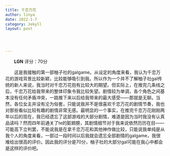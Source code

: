 ```yaml
---
title: 千恋万花
author: linya
date: 2022-1-7
category: Jekyll
layout: post




---
```


&ensp;&ensp;&ensp;&ensp;**LGN** 评分：70分

&ensp;&ensp;&ensp;&ensp;这是我接触的第一部柚子社的galgame。从设定的角度来看，我认为千恋万花的游戏背景比较新颖，比较能够吸引到我。所以作为一个并不了解柚子社gal传统的新人来说，我当时对千恋万花抱有比较大的期望。但实际上，在推完几条线之后，千恋万花给我带来的整体印象令我比较失望。剧情较为单调，各个角色之间基本没有任何矛盾冲突，一路推下来以后给我带来的最大感受——那就是无聊。当然，各位女主并没有沦为俗套，只能说我并不是很喜欢千恋万花的剧情节奏，我也对那些看似比较有趣的剧情非常无感。最明显的一个事实，在推完千恋万花刚刚两年以后的现在，我已经遗忘了这部游戏的大部分剧情，难道是因为当时我没有认真品读吗？然而四年前通关了te的脏翅膀，其剧情细节对于我来说依然历历在目——可能高下立判罢，不能说我是在拿千恋万花和其他神作做比较，只能说我单纯是从我个人的角度来看，一部过一段时间以后我就会遗忘全部剧情的galgame，我很难给出很高的评价。因此我的评分是70分，柚子社的大部分gal可能在我心中都会是这样的评价吧。
